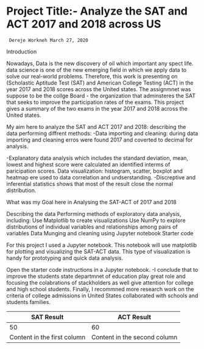 # Project Title:- Analyze the SAT and ACT 2017 and 2018 across US


     Dereje Workneh March 27, 2020
           
Introduction


Nowadays, Data is the new discovery of oil which important any spect life. data science is one of the new emerging field in which we apply data to solve our real-world problems. Therefore, this work is presenting on (Scholastic Aptitude Test (SAT) and American College Testing (ACT) in the year 2017 and 2018 scores across the United states. The assignmnet was suppose to be the collge Board - the organization that adminsteres the SAT that seeks to improve the participation rates of the exams. This project gives a summary of the two exams in the year 2017 and 2018 across the United states.


My aim here to analyze the SAT and ACT 2017 and 2018:
describing the data performing diffrent methods:
-Data importing and cleaning: during data importing and cleaning erros were found 2017 and coverted to decimal for analysis.

-Explanatory data analysis which includes the standard deviation, mean, lowest and highest score were calculated an identified interms of paricipation scores.
Data visualization: histogram, scatter, boxplot and heatmap ere used to data correlation and undserstanding.
-Discreptive and inferential statistics shows that most of the result close the normal distribution. 

What was my Goal here in Analysing the SAT-ACT of 2017 and 2018

Describing the data
Performing methods of exploratory data analysis, including:
Use Matplotlib to create visualizations
Use NumPy to explore distributions of individual variables and relationships among pairs of variables
Data Munging and cleaning using Jupyter notebook
Starter code

For this project I used a Jupyter notebook. This notebook will use matplotlib for plotting and visualizing the SAT-ACT data. This type of visualization is handy for prototyping and quick data analysis.

Open the starter code instructions in a Jupyter notebook.
-I conclude that to improve the students state departmnet of education play  great role and focusing the colabrations of stackholders as well give attention for college and high school students. Finally, I recommned more research work on the criteria of college admissions in United States collaborated with schools and students families. 



SAT Result | ACT Result
------------ | -------------
50| 60
Content in the first column | Content in the second column
